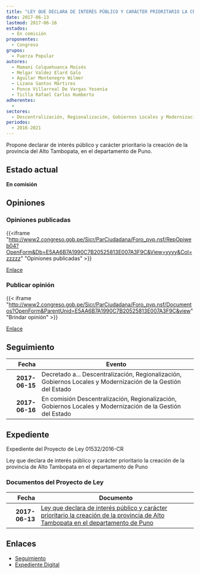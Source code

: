 ```yaml
---
title: "LEY QUE DECLARA DE INTERÉS PÚBLICO Y CARÁCTER PRIORITARIO LA CREACIÓN DE LA PROVINCIA DEL ALTO TAMBOPATA, EN EL DEPARTAMENTO DE PUNO"
date: 2017-06-13
lastmod: 2017-06-16
estados: 
  - En comisión
proponentes: 
  - Congreso
grupos: 
  - Fuerza Popular
autores: 
  - Mamani Colquehuanca Moisés
  - Melgar Valdez Elard Galo
  - Aguilar Montenegro Wilmer
  - Lizana Santos Mártires
  - Ponce Villarreal De Vargas Yesenia
  - Ticlla Rafael Carlos Humberto
adherentes: 
  - 
sectores: 
  - Descentralización, Regionalización, Gobiernos Locales y Modernización de la Gestión del Estado
periodos: 
  - 2016-2021
---
```


Propone declarar de interés público y carácter prioritario la creación de la provincia del Alto Tambopata, en el departamento de Puno.


## Estado actual

**En comisión**

## Opiniones

### Opiniones publicadas

{{<iframe "http://www2.congreso.gob.pe/Sicr/ParCiudadana/Foro_pvp.nsf/RepOpiweb04?OpenForm&Db=E5AA6B7A1990C7B20525813E007A3F9C&View=yyyy&Col=zzzzz" "Opiniones publicadas" >}}

[Enlace](http://www2.congreso.gob.pe/Sicr/ParCiudadana/Foro_pvp.nsf/RepOpiweb04?OpenForm&Db=E5AA6B7A1990C7B20525813E007A3F9C&View=yyyy&Col=zzzzz)
### Publicar opinión

{{< iframe "http://www2.congreso.gob.pe/Sicr/ParCiudadana/Foro_pvp.nsf/Documentos?OpenForm&ParentUnid=E5AA6B7A1990C7B20525813E007A3F9C&view" "Brindar opinión" >}}

[Enlace](http://www2.congreso.gob.pe/Sicr/ParCiudadana/Foro_pvp.nsf/Documentos?OpenForm&ParentUnid=E5AA6B7A1990C7B20525813E007A3F9C&view)

## Seguimiento

| Fecha | Evento |
|------:|--------|
| **2017-06-15** | Decretado a... Descentralización, Regionalización, Gobiernos Locales y Modernización de la Gestión del Estado|
| **2017-06-16** | En comisión Descentralización, Regionalización, Gobiernos Locales y Modernización de la Gestión del Estado|


## Expediente

Expediente del Proyecto de Ley 01532/2016-CR

Ley que declara de interés público y carácter prioritario la creación de la provincia de Alto Tambopata en el departamento de Puno


### Documentos del Proyecto de Ley

| Fecha | Documento |
|------:|--------|
| **2017-06-13** | [Ley que declara de interés público y carácter prioritario la creación de la provincia de Alto Tambopata en el departamento de Puno](http://www.leyes.congreso.gob.pe/Documentos/2016_2021/Proyectos_de_Ley_y_de_Resoluciones_Legislativas/PL0153220170613..pdf) |

## Enlaces 

- [Seguimiento](http://www2.congreso.gob.pe/Sicr/TraDocEstProc/CLProLey2016.nsf/f7fff46988ca05b1052578e100829cc7/9cb325392404bea90525813e0078e306?OpenDocument)
- [Expediente Digital](http://www2.congreso.gob.pehttp://www2.congreso.gob.pe/Sicr/TraDocEstProc/CLProLey2016.nsf/f7fff46988ca05b1052578e100829cc7/9cb325392404bea90525813e0078e306?OpenDocument&Click=05257FB7005EB655.eb71d0cf91d8294e05256cdf006b5706/$Body/0.1C6C)
